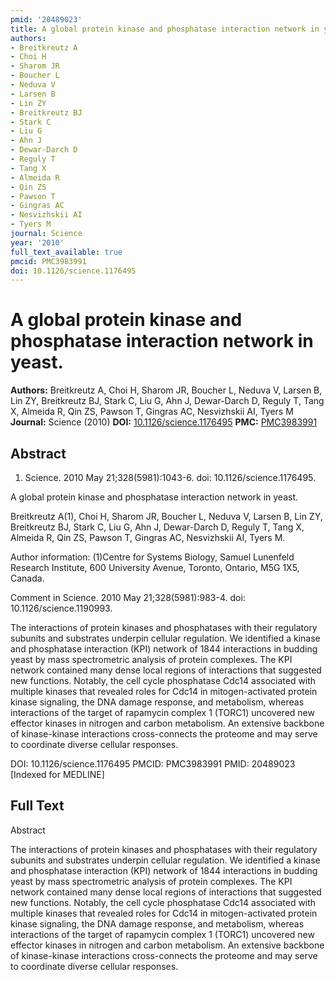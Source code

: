 ```yaml
---
pmid: '20489023'
title: A global protein kinase and phosphatase interaction network in yeast.
authors:
- Breitkreutz A
- Choi H
- Sharom JR
- Boucher L
- Neduva V
- Larsen B
- Lin ZY
- Breitkreutz BJ
- Stark C
- Liu G
- Ahn J
- Dewar-Darch D
- Reguly T
- Tang X
- Almeida R
- Qin ZS
- Pawson T
- Gingras AC
- Nesvizhskii AI
- Tyers M
journal: Science
year: '2010'
full_text_available: true
pmcid: PMC3983991
doi: 10.1126/science.1176495
---
```


# A global protein kinase and phosphatase interaction network in yeast.
**Authors:** Breitkreutz A, Choi H, Sharom JR, Boucher L, Neduva V, Larsen B, Lin ZY, Breitkreutz BJ, Stark C, Liu G, Ahn J, Dewar-Darch D, Reguly T, Tang X, Almeida R, Qin ZS, Pawson T, Gingras AC, Nesvizhskii AI, Tyers M
**Journal:** Science (2010)
**DOI:** [10.1126/science.1176495](https://doi.org/10.1126/science.1176495)
**PMC:** [PMC3983991](https://www.ncbi.nlm.nih.gov/pmc/articles/PMC3983991/)

## Abstract

1. Science. 2010 May 21;328(5981):1043-6. doi: 10.1126/science.1176495.

A global protein kinase and phosphatase interaction network in yeast.

Breitkreutz A(1), Choi H, Sharom JR, Boucher L, Neduva V, Larsen B, Lin ZY, 
Breitkreutz BJ, Stark C, Liu G, Ahn J, Dewar-Darch D, Reguly T, Tang X, Almeida 
R, Qin ZS, Pawson T, Gingras AC, Nesvizhskii AI, Tyers M.

Author information:
(1)Centre for Systems Biology, Samuel Lunenfeld Research Institute, 600 
University Avenue, Toronto, Ontario, M5G 1X5, Canada.

Comment in
    Science. 2010 May 21;328(5981):983-4. doi: 10.1126/science.1190993.

The interactions of protein kinases and phosphatases with their regulatory 
subunits and substrates underpin cellular regulation. We identified a kinase and 
phosphatase interaction (KPI) network of 1844 interactions in budding yeast by 
mass spectrometric analysis of protein complexes. The KPI network contained many 
dense local regions of interactions that suggested new functions. Notably, the 
cell cycle phosphatase Cdc14 associated with multiple kinases that revealed 
roles for Cdc14 in mitogen-activated protein kinase signaling, the DNA damage 
response, and metabolism, whereas interactions of the target of rapamycin 
complex 1 (TORC1) uncovered new effector kinases in nitrogen and carbon 
metabolism. An extensive backbone of kinase-kinase interactions cross-connects 
the proteome and may serve to coordinate diverse cellular responses.

DOI: 10.1126/science.1176495
PMCID: PMC3983991
PMID: 20489023 [Indexed for MEDLINE]

## Full Text

Abstract

The interactions of protein kinases and phosphatases with their regulatory subunits and substrates underpin cellular regulation. We identified a kinase and phosphatase interaction (KPI) network of 1844 interactions in budding yeast by mass spectrometric analysis of protein complexes. The KPI network contained many dense local regions of interactions that suggested new functions. Notably, the cell cycle phosphatase Cdc14 associated with multiple kinases that revealed roles for Cdc14 in mitogen-activated protein kinase signaling, the DNA damage response, and metabolism, whereas interactions of the target of rapamycin complex 1 (TORC1) uncovered new effector kinases in nitrogen and carbon metabolism. An extensive backbone of kinase-kinase interactions cross-connects the proteome and may serve to coordinate diverse cellular responses.
